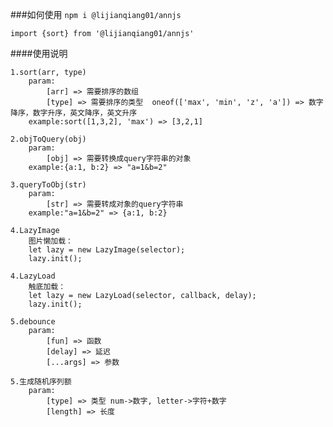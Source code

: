 ###如何使用
`npm i @lijianqiang01/annjs`

`import {sort} from '@lijianqiang01/annjs'`

####使用说明
```
1.sort(arr, type)
    param:
        [arr] => 需要排序的数组
        [type] => 需要排序的类型  oneof(['max', 'min', 'z', 'a']) => 数字降序，数字升序，英文降序，英文升序
    example:sort([1,3,2], 'max') => [3,2,1]
```
```
2.objToQuery(obj)  
    param:
        [obj] => 需要转换成query字符串的对象
    example:{a:1, b:2} => "a=1&b=2" 
```
```
3.queryToObj(str)  
    param:
        [str] => 需要转成对象的query字符串
    example:"a=1&b=2" => {a:1, b:2}
```
```
4.LazyImage
    图片懒加载：
    let lazy = new LazyImage(selector);
    lazy.init();
```
```
4.LazyLoad
    触底加载：
    let lazy = new LazyLoad(selector, callback, delay);
    lazy.init();
```
```
5.debounce
    param:
        [fun] => 函数
        [delay] => 延迟
        [...args] => 参数
```
```
5.生成随机序列额
    param:
        [type] => 类型 num->数字, letter->字符+数字
        [length] => 长度
```
